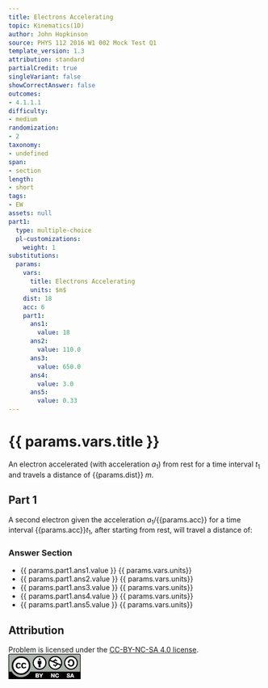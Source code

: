```yaml
---
title: Electrons Accelerating
topic: Kinematics(1D)
author: John Hopkinson
source: PHYS 112 2016 W1 002 Mock Test Q1
template_version: 1.3
attribution: standard
partialCredit: true
singleVariant: false
showCorrectAnswer: false
outcomes:
- 4.1.1.1
difficulty:
- medium
randomization:
- 2
taxonomy:
- undefined
span:
- section
length:
- short
tags:
- EW
assets: null
part1:
  type: multiple-choice
  pl-customizations:
    weight: 1
substitutions:
  params:
    vars:
      title: Electrons Accelerating
      units: $m$
    dist: 18
    acc: 6
    part1:
      ans1:
        value: 18
      ans2:
        value: 110.0
      ans3:
        value: 650.0
      ans4:
        value: 3.0
      ans5:
        value: 0.33
---
```

# {{ params.vars.title }}
An electron accelerated (with acceleration $a_1$) from rest for a time interval $t_1$ and travels a distance of {{params.dist}} $m$.

## Part 1

A second electron given the acceleration ${a_1}$/{{params.acc}} for a time interval {{params.acc}}$t_1$, after starting from rest, will travel a distance of:

### Answer Section

- {{ params.part1.ans1.value }} {{ params.vars.units}}
- {{ params.part1.ans2.value }} {{ params.vars.units}}
- {{ params.part1.ans3.value }} {{ params.vars.units}}
- {{ params.part1.ans4.value }} {{ params.vars.units}}
- {{ params.part1.ans5.value }} {{ params.vars.units}}

## Attribution

Problem is licensed under the [CC-BY-NC-SA 4.0 license](https://creativecommons.org/licenses/by-nc-sa/4.0/).<br> ![The Creative Commons 4.0 license requiring attribution-BY, non-commercial-NC, and share-alike-SA license.](https://raw.githubusercontent.com/firasm/bits/master/by-nc-sa.png)